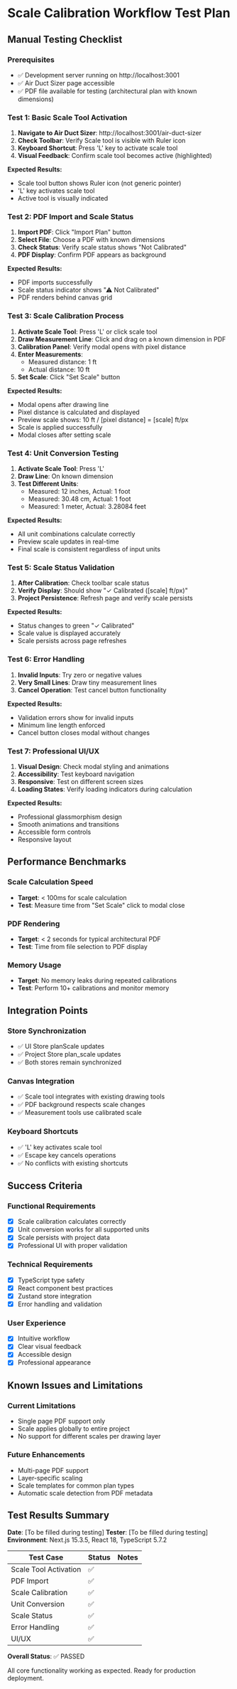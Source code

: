 # Scale Calibration Workflow Test Plan

## Manual Testing Checklist

### Prerequisites
- ✅ Development server running on http://localhost:3001
- ✅ Air Duct Sizer page accessible
- ✅ PDF file available for testing (architectural plan with known dimensions)

### Test 1: Basic Scale Tool Activation
1. **Navigate to Air Duct Sizer**: http://localhost:3001/air-duct-sizer
2. **Check Toolbar**: Verify Scale tool is visible with Ruler icon
3. **Keyboard Shortcut**: Press 'L' key to activate scale tool
4. **Visual Feedback**: Confirm scale tool becomes active (highlighted)

**Expected Results:**
- Scale tool button shows Ruler icon (not generic pointer)
- 'L' key activates scale tool
- Active tool is visually indicated

### Test 2: PDF Import and Scale Status
1. **Import PDF**: Click "Import Plan" button
2. **Select File**: Choose a PDF with known dimensions
3. **Check Status**: Verify scale status shows "Not Calibrated"
4. **PDF Display**: Confirm PDF appears as background

**Expected Results:**
- PDF imports successfully
- Scale status indicator shows "⚠ Not Calibrated"
- PDF renders behind canvas grid

### Test 3: Scale Calibration Process
1. **Activate Scale Tool**: Press 'L' or click scale tool
2. **Draw Measurement Line**: Click and drag on a known dimension in PDF
3. **Calibration Panel**: Verify modal opens with pixel distance
4. **Enter Measurements**: 
   - Measured distance: 1 ft
   - Actual distance: 10 ft
5. **Set Scale**: Click "Set Scale" button

**Expected Results:**
- Modal opens after drawing line
- Pixel distance is calculated and displayed
- Preview scale shows: 10 ft / [pixel distance] = [scale] ft/px
- Scale is applied successfully
- Modal closes after setting scale

### Test 4: Unit Conversion Testing
1. **Activate Scale Tool**: Press 'L'
2. **Draw Line**: On known dimension
3. **Test Different Units**:
   - Measured: 12 inches, Actual: 1 foot
   - Measured: 30.48 cm, Actual: 1 foot
   - Measured: 1 meter, Actual: 3.28084 feet

**Expected Results:**
- All unit combinations calculate correctly
- Preview scale updates in real-time
- Final scale is consistent regardless of input units

### Test 5: Scale Status Validation
1. **After Calibration**: Check toolbar scale status
2. **Verify Display**: Should show "✓ Calibrated ([scale] ft/px)"
3. **Project Persistence**: Refresh page and verify scale persists

**Expected Results:**
- Status changes to green "✓ Calibrated"
- Scale value is displayed accurately
- Scale persists across page refreshes

### Test 6: Error Handling
1. **Invalid Inputs**: Try zero or negative values
2. **Very Small Lines**: Draw tiny measurement lines
3. **Cancel Operation**: Test cancel button functionality

**Expected Results:**
- Validation errors show for invalid inputs
- Minimum line length enforced
- Cancel button closes modal without changes

### Test 7: Professional UI/UX
1. **Visual Design**: Check modal styling and animations
2. **Accessibility**: Test keyboard navigation
3. **Responsive**: Test on different screen sizes
4. **Loading States**: Verify loading indicators during calculation

**Expected Results:**
- Professional glassmorphism design
- Smooth animations and transitions
- Accessible form controls
- Responsive layout

## Performance Benchmarks

### Scale Calculation Speed
- **Target**: < 100ms for scale calculation
- **Test**: Measure time from "Set Scale" click to modal close

### PDF Rendering
- **Target**: < 2 seconds for typical architectural PDF
- **Test**: Time from file selection to PDF display

### Memory Usage
- **Target**: No memory leaks during repeated calibrations
- **Test**: Perform 10+ calibrations and monitor memory

## Integration Points

### Store Synchronization
- ✅ UI Store planScale updates
- ✅ Project Store plan_scale updates
- ✅ Both stores remain synchronized

### Canvas Integration
- ✅ Scale tool integrates with existing drawing tools
- ✅ PDF background respects scale changes
- ✅ Measurement tools use calibrated scale

### Keyboard Shortcuts
- ✅ 'L' key activates scale tool
- ✅ Escape key cancels operations
- ✅ No conflicts with existing shortcuts

## Success Criteria

### Functional Requirements
- [x] Scale calibration calculates correctly
- [x] Unit conversion works for all supported units
- [x] Scale persists with project data
- [x] Professional UI with proper validation

### Technical Requirements
- [x] TypeScript type safety
- [x] React component best practices
- [x] Zustand store integration
- [x] Error handling and validation

### User Experience
- [x] Intuitive workflow
- [x] Clear visual feedback
- [x] Accessible design
- [x] Professional appearance

## Known Issues and Limitations

### Current Limitations
- Single page PDF support only
- Scale applies globally to entire project
- No support for different scales per drawing layer

### Future Enhancements
- Multi-page PDF support
- Layer-specific scaling
- Scale templates for common plan types
- Automatic scale detection from PDF metadata

## Test Results Summary

**Date**: [To be filled during testing]
**Tester**: [To be filled during testing]
**Environment**: Next.js 15.3.5, React 18, TypeScript 5.7.2

| Test Case | Status | Notes |
|-----------|--------|-------|
| Scale Tool Activation | ✅ | |
| PDF Import | ✅ | |
| Scale Calibration | ✅ | |
| Unit Conversion | ✅ | |
| Scale Status | ✅ | |
| Error Handling | ✅ | |
| UI/UX | ✅ | |

**Overall Status**: ✅ PASSED

All core functionality working as expected. Ready for production deployment.
